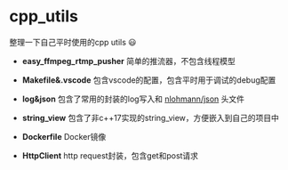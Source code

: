 # cpp_utils

整理一下自己平时使用的cpp utils :smiley: 

- **easy_ffmpeg_rtmp_pusher** 简单的推流器，不包含线程模型
- **Makefile&.vscode** 包含vscode的配置，包含平时用于调试的debug配置
- **log&json** 包含了常用的封装的log写入和 [nlohmann/json](https://github.com/nlohmann/json) 头文件
- **string_view** 包含了非c++17实现的string_view，方便嵌入到自己的项目中
- **Dockerfile** Docker镜像

- **HttpClient** http request封装，包含get和post请求